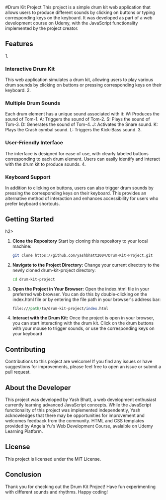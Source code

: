#Drum Kit Project
This project is a simple drum kit web application that allows users to produce different sounds by clicking on buttons or typing corresponding keys on the keyboard. It was developed as part of a web development course on Udemy, with the JavaScript functionality implemented by the project creator.

<h2>Features</h2>
1. <h3>Interactive Drum Kit</h3>
This web application simulates a drum kit, allowing users to play various drum sounds by clicking on buttons or pressing corresponding keys on their keyboard.
2. <h3>Multiple Drum Sounds</h3>
Each drum element has a unique sound associated with it:
W: Produces the sound of Tom-1.
A: Triggers the sound of Tom-2.
S: Plays the sound of Tom-3.
D: Generates the sound of Tom-4.
J: Activates the Snare sound.
K: Plays the Crash cymbal sound.
L: Triggers the Kick-Bass sound.
3. <h3>User-Friendly Interface</h3>
The interface is designed for ease of use, with clearly labeled buttons corresponding to each drum element. Users can easily identify and interact with the drum kit to produce sounds.
4. <h3>Keyboard Support</h3>
In addition to clicking on buttons, users can also trigger drum sounds by pressing the corresponding keys on their keyboard. This provides an alternative method of interaction and enhances accessibility for users who prefer keyboard shortcuts.

<h2>Getting Started</h2>h2>

1. **Clone the Repository**
   Start by cloning this repository to your local machine:
   ```bash
   git clone https://github.com/yashbhatt2004/Drum-Kit-Project.git
   ```

2. **Navigate to the Project Directory:**
   Change your current directory to the newly cloned drum-kit-project directory:

   ```bash
   cd drum-kit-project
   ```

3. **Open the Project in Your Browser:**
   Open the index.html file in your preferred web browser. You can do this by double-clicking on the index.html file or by entering the file path in your browser's address bar:

   ```perl
   file:///path/to/drum-kit-project/index.html
   ```
   
5. **Interact with the Drum Kit:**
   Once the project is open in your browser, you can start interacting with the drum kit. Click on the drum buttons with your mouse to trigger sounds, or use the corresponding keys on your keyboard
<h2>Contributing</h2>
Contributions to this project are welcome! If you find any issues or have suggestions for improvements, please feel free to open an issue or submit a pull request.

<h2>About the Developer</h2>
This project was developed by Yash Bhatt, a web development enthusiast currently learning advanced JavaScript concepts. While the JavaScript functionality of this project was implemented independently, Yash acknowledges that there may be opportunities for improvement and welcomes feedback from the community.
HTML and CSS templates provided by Angela Yu's Web Development Course, avalaible on Udemy Learning Platform.
<h2>License</h2>
This project is licensed under the MIT License.
<h2>Conclusion</h2>
Thank you for checking out the Drum Kit Project! Have fun experimenting with different sounds and rhythms. Happy coding!
